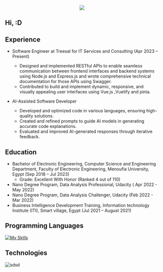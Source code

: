 <h3 align="center">
  <img src="https://readme-typing-svg.herokuapp.com/?lines=This+is+Eslam+Alameldin;Nice+to+meet+you+%F0%9F%91%8B&center=true&size=30">
</h3>

## Hi, :D



## Experience
- Software Engineer at Treesal for IT Services and Consulting (Apr 2023 – Present)
  - Designed and implemented RESTful APIs to enable seamless communication between frontend interfaces and backend systems using Node.js and Express.js and wrote  comprehensive technical documentation for those       APIs using Swagger.
  - Contributed to build and implement dynamic, responsive, and visually appealing user interfaces using Vue.js ,Vuetify and pinia.
    
- AI-Assisted Software Developer
  - Developed and optimized code in various languages, ensuring high-quality solutions.
  - Created and refined prompts to guide AI models in generating accurate code explanations.
  - Evaluated and improved AI-generated responses through iterative feedback.
      
## Education
- Bachelor of Electronic Engineering, Computer Science and Engineering Department, 
 Faculty of Electronic Engineering, Menoufia University, Egypt  (Sep 2018 – Jul 2023)
  - Grade: Excellent With Honor (Ranked 4 out of 110)
- Nano Degree Program, Data Analysis Professional, Udacity ( Apr 2022 - May 2022)
- Nano Degree Program, Data Analysis Challenger, Udacity  (Feb 2022 - Mar 2022)
- Business Intelligence Development Training, Information technology Institute (ITI), Smart village, Egypt (Jul 2021 – August 2021)

## Programming Languages


[![My Skills](https://skillicons.dev/icons?i=nodejs,ts,cpp,js,python&perline=15)](https://skillicons.dev)

## Technologies
![sdsd](https://skillicons.dev/icons?i=nodejs,express,nest,vue,vuetify,mysql,postgres,mongodb,docker,kubernetes,ts,prisma,git,postman,linux&perline=12)

